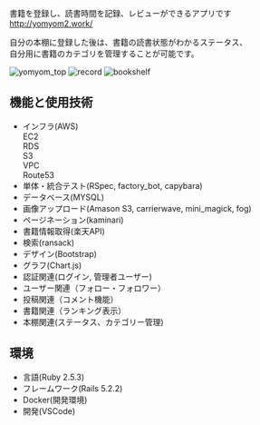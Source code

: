 書籍を登録し、読書時間を記録、レビューができるアプリです  
http://yomyom2.work/  
  
自分の本棚に登録した後は、書籍の読書状態がわかるステータス、  
自分用に書籍のカテゴリを管理することが可能です。  
  
![yomyom_top](https://user-images.githubusercontent.com/41112416/83981213-d8ee5100-a956-11ea-8e7f-c3dbe8c9e8b1.png)
![record](https://user-images.githubusercontent.com/41112416/83981241-1e128300-a957-11ea-9779-a9a538cd6da9.png)
![bookshelf](https://user-images.githubusercontent.com/41112416/83981245-28348180-a957-11ea-9fb4-44a5f6a8d6c3.png)
## 機能と使用技術

- インフラ(AWS)  
  EC2  
  RDS  
  S3  
  VPC  
  Route53
  <!-- 使用技術に追記があればこちらに記入 -->
- 単体・統合テスト(RSpec, factory_bot, capybara)
- データベース(MYSQL)
- 画像アップロード(Amason S3, carrierwave, mini_magick, fog)
- ページネーション(kaminari)
- 書籍情報取得(楽天API)
- 検索(ransack)
- デザイン(Bootstrap) 
- グラフ(Chart.js)
- 認証関連(ログイン, 管理者ユーザー)
- ユーザー関連（フォロー・フォロワー）
- 投稿関連（コメント機能）
- 書籍関連（ランキング表示）
- 本棚関連(ステータス、カテゴリー管理)

## 環境

- 言語(Ruby 2.5.3)
- フレームワーク(Rails 5.2.2)
- Docker(開発環境) 
- 開発(VSCode)

